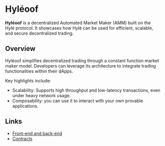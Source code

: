# Hyléoof

**Hyléoof** is a decentralized Automated Market Maker (AMM) built on the Hylé protocol. It showcases how Hylé can be used for efficient, scalable, and secure decentralized trading.

## Overview

Hyléoof simplifies decentralized trading through a constant function market maker model. Developers can leverage its architecture to integrate trading functionalities within their dApps.

Key highlights include:

- Scalability: Supports high throughput and low-latency transactions, even under heavy network usage.
- Composability: you can use it to interact with your own provable applications.

## Links

* [Front-end and back-end](https://github.com/Hyle-org/hyleoof)
* [Contracts](https://github.com/Hyle-org/hyle/tree/main/contracts/amm)